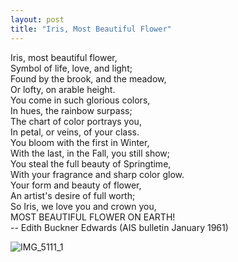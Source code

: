 ```yaml
---
layout: post
title: "Iris, Most Beautiful Flower"
---
```


Iris, most beautiful flower,<br>
Symbol of life, love, and light;<br>
Found by the brook, and the meadow,<br>
Or lofty, on arable height.<br>
You come in such glorious colors,<br>
In hues, the rainbow surpass;<br>
The chart of color portrays you,<br>
In petal, or veins, of your class.<br>
You bloom with the first in Winter,<br>
With the last, in the Fall, you still show;<br>
You steal the full beauty of Springtime,<br>
With your fragrance and sharp color glow.<br>
Your form and beauty of flower,<br>
An artist's desire of full worth;<br>
So Iris, we love you and crown you,<br>
MOST BEAUTIFUL FLOWER ON EARTH!<br>
-- Edith Buckner Edwards (AIS bulletin January 1961)

![IMG_5111_1](https://github.com/kathybeyer/kathybeyer.github.io/assets/121460653/8d518857-7ec1-436b-bc2a-0c0bc526fd26)
